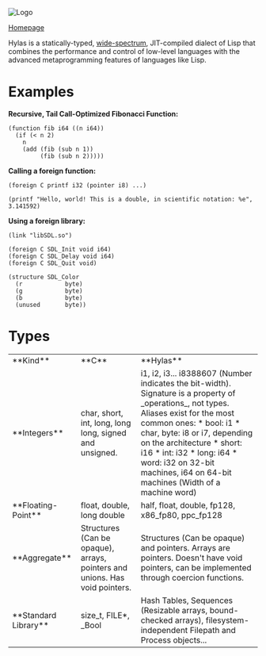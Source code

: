 ![Logo](http://eudoxia0.github.com/Hylas-Lisp/img/logo.svg)

[Homepage](http://eudoxia0.github.com/Hylas-Lisp/)

Hylas is a statically-typed, [wide-spectrum](http://en.wikipedia.org/wiki/Wide-spectrum_language), JIT-compiled dialect of Lisp that combines the performance and control of low-level languages with the advanced metaprogramming features of languages like Lisp.

# Examples

**Recursive, Tail Call-Optimized Fibonacci Function:**

    (function fib i64 ((n i64))
      (if (< n 2)
        n
        (add (fib (sub n 1))
             (fib (sub n 2)))))

**Calling a foreign function:**

    (foreign C printf i32 (pointer i8) ...)
    
    (printf "Hello, world! This is a double, in scientific notation: %e", 3.141592)

**Using a foreign library:**

    (link "libSDL.so")
    
    (foreign C SDL_Init void i64)
    (foreign C SDL_Delay void i64)
    (foreign C SDL_Quit void)
    
    (structure SDL_Color
      (r            byte)
      (g            byte)
      (b            byte)
      (unused       byte))

# Types

<table>
    <tr>
        <td>**Kind**</td><td>**C**</td><td>**Hylas**</td>
    </tr>
    <tr>
        <td>**Integers**</td><td>char, short, int, long, long long, signed and unsigned.</td><td>i1, i2, i3... i8388607 (Number indicates the bit-width). Signature is a property of _operations_, not types.
        Aliases exist for the most common ones:
        * bool: i1
        * char, byte: i8 or i7, depending on the architecture
        * short: i16
        * int: i32
        * long: i64
        * word: i32 on 32-bit machines, i64 on 64-bit machines (Width of a machine word)
        </td>
    </tr>
    <tr>
        <td>**Floating-Point**</td><td>float, double, long double</td><td>half, float, double, fp128, x86_fp80, ppc_fp128</td>
    </tr>
    <tr>
        <td>**Aggregate**</td><td>Structures (Can be opaque), arrays, pointers and unions. Has void pointers.</td><td>Structures (Can be opaque) and pointers. Arrays are pointers. Doesn't have void pointers, can be implemented through coercion functions.</td>
    </tr>
    <tr>
        <td>**Standard Library**</td><td>size_t, FILE*, _Bool</td><td>Hash Tables, Sequences (Resizable arrays, bound-checked arrays), filesystem-independent Filepath and Process objects...</td>
    </tr>
</table>
